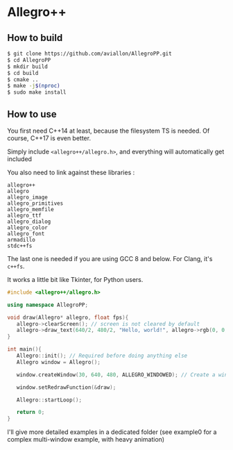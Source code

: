 # Allegro++

## How to build

```bash
$ git clone https://github.com/aviallon/AllegroPP.git
$ cd AllegroPP
$ mkdir build
$ cd build
$ cmake ..
$ make -j$(nproc)
$ sudo make install
```

## How to use

You first need C++14 at least, because the filesystem TS is needed. Of course, C++17 is even better.

Simply include `<allegro++/allegro.h>`, and everything will automatically get included

You also need to link against these libraries :
```
allegro++
allegro
allegro_image
allegro_primitives
allegro_memfile
allegro_ttf
allegro_dialog
allegro_color
allegro_font
armadillo
stdc++fs
```
The last one is needed if you are using GCC 8 and below. For Clang, it's `c++fs`.

It works a little bit like Tkinter, for Python users.

```c++
#include <allegro++/allegro.h>

using namespace AllegroPP;

void draw(Allegro* allegro, float fps){
   allegro->clearScreen(); // screen is not cleared by default
   allegro->draw_text(640/2, 480/2, "Hello, world!", allegro->rgb(0, 0, 0)); // Draw "Hello, world!" in the middle of the screen (in black).
}

int main(){
   Allegro::init(); // Required before doing anything else
   Allegro window = Allegro();

   window.createWindow(30, 640, 480, ALLEGRO_WINDOWED); // Create a window with a width of 640 and a height of 480, refreshing at 30 fps.

   window.setRedrawFunction(&draw);

   Allegro::startLoop();

   return 0;
}
```

I'll give more detailed examples in a dedicated folder (see example0 for a complex multi-window example, with heavy animation)
